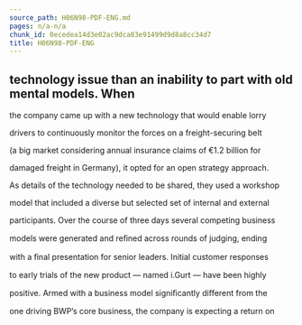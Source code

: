```yaml
---
source_path: H06N98-PDF-ENG.md
pages: n/a-n/a
chunk_id: 0ecedea14d3e02ac9dca83e91499d9d8a8cc34d7
title: H06N98-PDF-ENG
---
```

## technology issue than an inability to part with old mental models. When

the company came up with a new technology that would enable lorry

drivers to continuously monitor the forces on a freight-securing belt

(a big market considering annual insurance claims of €1.2 billion for

damaged freight in Germany), it opted for an open strategy approach.

As details of the technology needed to be shared, they used a workshop

model that included a diverse but selected set of internal and external

participants. Over the course of three days several competing business

models were generated and reﬁned across rounds of judging, ending

with a ﬁnal presentation for senior leaders. Initial customer responses

to early trials of the new product — named i.Gurt — have been highly

positive. Armed with a business model signiﬁcantly diﬀerent from the

one driving BWP’s core business, the company is expecting a return on
